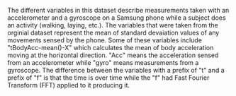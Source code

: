The different variables in this dataset describe measurements taken with an accelerometer and a gyroscope on a Samsung phone while a subject does an activity (walking, laying, etc.).  The variables that were taken from the orginial dataset represent the mean of standard devaiation values of any movements sensed by the phone.  Some of these variables include "tBodyAcc-mean()-X" which calculates the mean of body acceleration moving at the horizontal direction.  "Acc" means the acceleration sensed from an accelerometer while "gyro" means measurements from a gyroscope.  The difference between the variables with a prefix of "t" and a prefix of "f" is that the time is over time while the "f" had Fast Fourier Transform (FFT) applied to it producing it.
